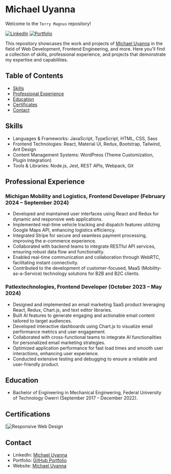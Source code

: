 # Michael Uyanna

Welcome to the `Terry Magnus` repository!

[![LinkedIn](https://img.shields.io/badge/LinkedIn-Connect-blue.svg)](https://www.linkedin.com/in/michael-uyanna/)
[![Portfolio](https://img.shields.io/badge/GitHub-Portfolio-lightgrey.svg)](https://github.com/Terry-Magnus)

This repository showcases the work and projects of [Michael Uyanna](https://www.linkedin.com/in/michael-uyanna/) in the field of Web Development, Frontend Engineering, and more. Here you'll find a collection of skills, professional experience, and projects that demonstrate my expertise and capabilities.

## Table of Contents

- [Skills](#skills)
- [Professional Experience](#professional-experience)
- [Education](#education)
- [Certificates](#certifications)
- [Contact](#contact)

## Skills

- Languages & Frameworks: JavaScript, TypeScript, HTML, CSS, Sass
- Frontend Technologies: React, Material UI, Redux, Bootstrap, Tailwind, Ant Design
- Content Management Systems: WordPress (Theme Customization, Plugin Integration)
- Tools & Libraries: Node.js, Jest, REST APIs, Webpack, Git


## Professional Experience

### Michigan Mobility and Logistics, Frontend Developer (February 2024 – September 2024)

- Developed and maintained user interfaces using React and Redux for dynamic and responsive web
applications.
- Implemented real-time vehicle tracking and dispatch features utilizing Google Maps API, enhancing
logistics efficiency.
- Integrated Stripe for secure and seamless payment processing, improving the e-commerce experience.
- Collaborated with backend teams to integrate RESTful API services, ensuring robust data flow and
functionality.
- Enabled real-time communication and collaboration through WebRTC, facilitating instant connectivity.
- Contributed to the development of customer-focused, MaaS (Mobility-as-a-Service) technology
solutions for B2B and B2C clients.

### Patlextechnologies, Frontend Developer (October 2023 – May 2024)

- Designed and implemented an email marketing SaaS product leveraging React, Redux, Chart.js, and
text editor libraries.
- Built AI features to generate engaging and actionable email content tailored to target audiences.
- Developed interactive dashboards using Chart.js to visualize email performance metrics and user
engagement.
- Collaborated with cross-functional teams to integrate AI functionalities for personalized email marketing
strategies.
- Optimized application performance for fast load times and smooth user interactions, enhancing user
experience.
- Conducted extensive testing and debugging to ensure a reliable and user-friendly product.

## Education

- Bachelor of Engineering in Mechanical Engineering, Federal University of Technology Owerri (September 2017 – December 2022).

## Certifications

[![Responsive Web Design](https://www.freecodecamp.org/certification/MichaelUyanna/responsive-web-design)


## Contact

- LinkedIn: [Michael Uyanna](https://www.linkedin.com/in/michael-uyanna/)
- Portfolio: [GitHub Portfolio](https://github.com/Terry-Magnus)
- Website: [Michael Uyanna](https://terry-magnus.netlify.app)
